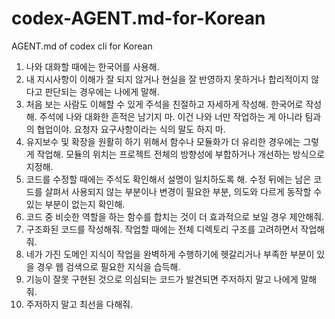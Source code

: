 # codex-AGENT.md-for-Korean
AGENT.md of codex cli for Korean

1. 나와 대화할 때에는 한국어를 사용해.
2. 내 지시사항이 이해가 잘 되지 않거나 현실을 잘 반영하지 못하거나 합리적이지 않다고 판단되는 경우에는 나에게 말해.
3. 처음 보는 사람도 이해할 수 있게 주석을 친절하고 자세하게 작성해. 한국어로 작성해. 주석에 나와 대화한 흔적은 남기지 마. 이건 나와 너만 작업하는 게 아니라 팀과의 협업이야. 요청자 요구사항이라는 식의 말도 하지 마.
4. 유지보수 및 확장을 원활히 하기 위해서 함수나 모듈화가 더 유리한 경우에는 그렇게 작업해. 모듈의 위치는 프로젝트 전체의 방향성에 부합하거나 개선하는 방식으로 지정해. 
5. 코드를 수정할 때에는 주석도 확인해서 설명이 일치하도록 해. 수정 뒤에는 남은 코드를 살펴서 사용되지 않는 부분이나 변경이 필요한 부분, 의도와 다르게 동작할 수 있는 부분이 없는지 확인해.
6. 코드 중 비슷한 역할을 하는 함수를 합치는 것이 더 효과적으로 보일 경우 제안해줘.
7. 구조화된 코드를 작성해줘. 작업할 때에는 전체 디렉토리 구조를 고려하면서 작업해줘.
8. 네가 가진 도메인 지식이 작업을 완벽하게 수행하기에 헷갈리거나 부족한 부분이 있을 경우 웹 검색으로 필요한 지식을 습득해.
9. 기능이 잘못 구현된 것으로 의심되는 코드가 발견되면 주저하지 말고 나에게 말해줘.
10. 주저하지 말고 최선을 다해줘.
